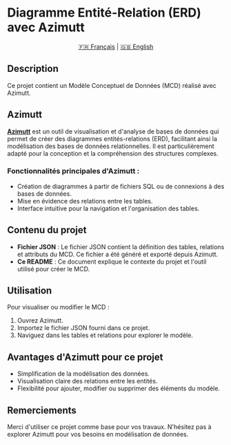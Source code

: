 # Diagramme Entité-Relation (ERD) avec Azimutt
<div align="center">

[🇫🇷 Français](./README.fr.md) | [🇬🇧 English](./README.md)

</div>

## Description

Ce projet contient un Modèle Conceptuel de Données (MCD) réalisé avec Azimutt.

## Azimutt

[**Azimutt**](https://azimutt.app/) est un outil de visualisation et d'analyse de bases de données qui permet de créer des diagrammes entités-relations (ERD), facilitant ainsi la modélisation des bases de données relationnelles. Il est particulièrement adapté pour la conception et la compréhension des structures complexes.

### Fonctionnalités principales d'Azimutt :

- Création de diagrammes à partir de fichiers SQL ou de connexions à des bases de données.
- Mise en évidence des relations entre les tables.
- Interface intuitive pour la navigation et l'organisation des tables.

## Contenu du projet

- **Fichier JSON** : Le fichier JSON contient la définition des tables, relations et attributs du MCD. Ce fichier a été généré et exporté depuis Azimutt.
- **Ce README** : Ce document explique le contexte du projet et l'outil utilisé pour créer le MCD.

## Utilisation

Pour visualiser ou modifier le MCD :

1. Ouvrez Azimutt.
2. Importez le fichier JSON fourni dans ce projet.
3. Naviguez dans les tables et relations pour explorer le modèle.

## Avantages d'Azimutt pour ce projet

- Simplification de la modélisation des données.
- Visualisation claire des relations entre les entités.
- Flexibilité pour ajouter, modifier ou supprimer des éléments du modèle.

## Remerciements

Merci d'utiliser ce projet comme base pour vos travaux. N'hésitez pas à explorer Azimutt pour vos besoins en modélisation de données.
